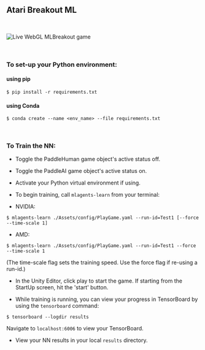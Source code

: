 ## Atari Breakout ML

<br/>

![Live WebGL MLBreakout game](Docs/Images/live-game-3.png)

<br/>

### To set-up your Python environment:

#### using pip

`$ pip install -r requirements.txt`

#### using Conda

`$ conda create --name <env_name> --file requirements.txt`

<br/>

### To Train the NN:

- Toggle the PaddleHuman game object's active status off.

- Toggle the PaddleAI game object's active status on.

- Activate your Python virtual environment if using.

- To begin training, call `mlagents-learn` from your terminal:
- NVIDIA:

`$ mlagents-learn ./Assets/config/PlayGame.yaml --run-id=Test1 [--force --time-scale 1]`

- AMD:

`$ mlagents-learn ./Assets/config/PlayGame.yaml --run-id=Test1 --force --time-scale 1`

(The time-scale flag sets the training speed.  Use the force flag if re-using a run-id.)

- In the Unity Editor, click play to start the game.  If starting from the StartUp screen, hit the 'start' button.

- While training is running, you can view your progress in TensorBoard by using the `tensorboard` command:

`$ tensorboard --logdir results`

Navigate to `localhost:6006` to view your TensorBoard.

- View your NN results in your local `results` directory.

 
